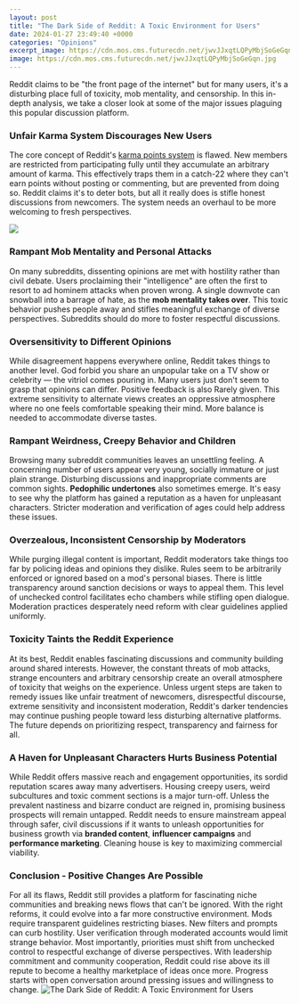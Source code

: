 ```yaml
---
layout: post
title: "The Dark Side of Reddit: A Toxic Environment for Users"
date: 2024-01-27 23:49:40 +0000
categories: "Opinions"
excerpt_image: https://cdn.mos.cms.futurecdn.net/jwvJJxqtLQPyMbjSoGeGqn.jpg
image: https://cdn.mos.cms.futurecdn.net/jwvJJxqtLQPyMbjSoGeGqn.jpg
---
```


Reddit claims to be "the front page of the internet" but for many users, it's a disturbing place full of toxicity, mob mentality, and censorship. In this in-depth analysis, we take a closer look at some of the major issues plaguing this popular discussion platform.
### Unfair Karma System Discourages New Users
The core concept of Reddit's [karma points system](https://yt.io.vn/collection/agnello) is flawed. New members are restricted from participating fully until they accumulate an arbitrary amount of karma. This effectively traps them in a catch-22 where they can't earn points without posting or commenting, but are prevented from doing so. Reddit claims it's to deter bots, but all it really does is stifle honest discussions from newcomers. The system needs an overhaul to be more welcoming to fresh perspectives.

![](https://i.ytimg.com/vi/K1MU5ysyPiI/maxresdefault.jpg)
### Rampant Mob Mentality and Personal Attacks 
On many subreddits, dissenting opinions are met with hostility rather than civil debate. Users proclaiming their "intelligence" are often the first to resort to ad hominem attacks when proven wrong. A single downvote can snowball into a barrage of hate, as the **mob mentality takes over**. This toxic behavior pushes people away and stifles meaningful exchange of diverse perspectives. Subreddits should do more to foster respectful discussions.
### Oversensitivity to Different Opinions
While disagreement happens everywhere online, Reddit takes things to another level. God forbid you share an unpopular take on a TV show or celebrity — the vitriol comes pouring in. Many users just don't seem to grasp that opinions can differ. Positive feedback is also Rarely given. This extreme sensitivity to alternate views creates an oppressive atmosphere where no one feels comfortable speaking their mind. More balance is needed to accommodate diverse tastes.
### Rampant Weirdness, Creepy Behavior and Children
Browsing many subreddit communities leaves an unsettling feeling. A concerning number of users appear very young, socially immature or just plain strange. Disturbing discussions and inappropriate comments are common sights. **Pedophilic undertones** also sometimes emerge. It's easy to see why the platform has gained a reputation as a haven for unpleasant characters. Stricter moderation and verification of ages could help address these issues.
### Overzealous, Inconsistent Censorship by Moderators
While purging illegal content is important, Reddit moderators take things too far by policing ideas and opinions they dislike. Rules seem to be arbitrarily enforced or ignored based on a mod's personal biases. There is little transparency around sanction decisions or ways to appeal them. This level of unchecked control facilitates echo chambers while stifling open dialogue. Moderation practices desperately need reform with clear guidelines applied uniformly. 
### Toxicity Taints the Reddit Experience
At its best, Reddit enables fascinating discussions and community building around shared interests. However, the constant threats of mob attacks, strange encounters and arbitrary censorship create an overall atmosphere of toxicity that weighs on the experience. Unless urgent steps are taken to remedy issues like unfair treatment of newcomers, disrespectful discourse, extreme sensitivity and inconsistent moderation, Reddit's darker tendencies may continue pushing people toward less disturbing alternative platforms. The future depends on prioritizing respect, transparency and fairness for all.
### A Haven for Unpleasant Characters Hurts Business Potential  
While Reddit offers massive reach and engagement opportunities, its sordid reputation scares away many advertisers. Housing creepy users, weird subcultures and toxic comment sections is a major turn-off. Unless the prevalent nastiness and bizarre conduct are reigned in, promising business prospects will remain untapped. Reddit needs to ensure mainstream appeal through safer, civil discussions if it wants to unleash opportunities for business growth via **branded content**, **influencer campaigns** and **performance marketing**. Cleaning house is key to maximizing commercial viability.
### Conclusion - Positive Changes Are Possible
For all its flaws, Reddit still provides a platform for fascinating niche communities and breaking news flows that can't be ignored. With the right reforms, it could evolve into a far more constructive environment. Mods require transparent guidelines restricting biases. New filters and prompts can curb hostility. User verification through moderated accounts would limit strange behavior. Most importantly, priorities must shift from unchecked control to respectful exchange of diverse perspectives. With leadership commitment and community cooperation, Reddit could rise above its ill repute to become a healthy marketplace of ideas once more. Progress starts with open conversation around pressing issues and willingness to change.
![The Dark Side of Reddit: A Toxic Environment for Users](https://cdn.mos.cms.futurecdn.net/jwvJJxqtLQPyMbjSoGeGqn.jpg)